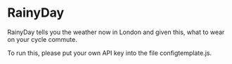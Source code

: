 # RainyDay

RainyDay tells you the weather now in London and given this, what to wear on your cycle commute.

To run this, please put your own API key into the file configtemplate.js.
